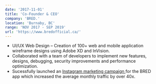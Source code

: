 ```yaml
---
date: '2017-11-01'
title: 'Co-Founder & CEO'
company: 'BRED.'
location: 'Burnaby, BC'
range: 'NOV 2017 - SEP 2019'
url: 'https://www.bredofficial.ca/'
---
```


- UI/UX Web Design – Creation of 100+ web and mobile application wireframe designs using Adobe XD and InVision.
- Collaborated with a team of developers to implement new features, designs, debugging, security improvements and performance optimization.
- Sucessfully launched an <a href="https://www.instagram.com/p/CHDynpQJ8nq/">Instagram marketing campaign </a> for the BRED app which increased the average monthly traffic by over 40x.
